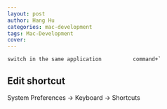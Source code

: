 ```yaml
---
layout: post
author: Hang Hu
categories: mac-development
tags: Mac-Development 
cover: 
---
```


```
switch in the same application			command+`

```

## Edit shortcut

System Preferences -> Keyboard -> Shortcuts

